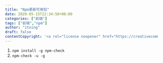 ```yaml
---
title: "Npm更新可用包"
date: 2020-05-15T22:34:50+08:00
categories: ["前端"]
tags: ["前端","npm"]
author: "itning"
draft: false
contentCopyright: '<a rel="license noopener" href="https://creativecommons.org/licenses/by-nc-nd/4.0/" target="_blank">CC BY-NC-ND 4.0</a>'
---
```


1. `npm install -g npm-check`
2. `npm-check -u -g`
<!--more-->
